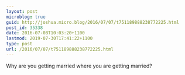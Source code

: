 ```yaml
---
layout: post
microblog: true
guid: http://joshua.micro.blog/2016/07/07/t751189888238772225.html
post_id: 35338
date: 2016-07-08T10:03:20+1100
lastmod: 2019-07-30T17:41:22+1100
type: post
url: /2016/07/07/t751189888238772225.html
---
```

Why are you getting married where you are getting married?
